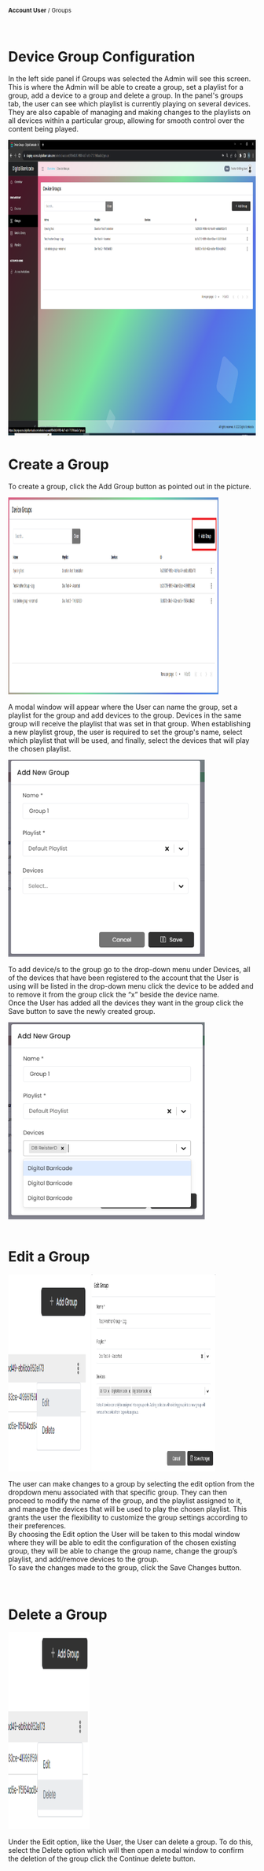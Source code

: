 <small><b>Account User</b> / Groups</small>

<br />
<h1>Device Group Configuration</h1>
<div class="description">
    <p>
        In the left side panel if Groups was selected the Admin will see this screen. This is where the Admin will be able to create a group, set a playlist for a group, add a device to a group and delete a group. In the panel's groups tab, the user can see which playlist is currently playing on several devices. They are also capable of managing and making changes to the playlists on all devices within a particular group, allowing for smooth control over the content being played.
    </p>
    <img class="center" src="/images/image0501.png" alt="device_config"  width="100%" height="600">
</div>

<h1>Create a Group</h1>
<div class="description">
    <p> 
        To create a group, click the Add Group button as pointed out in the picture. 
    </p>
    <img src="/images/image302.png" alt="create_device_config"  width="85%" height="400">
   <p> 
        A modal window will appear where the User can name the group, set a playlist for the group and add devices to the group. Devices in the same group will receive the playlist that was set in that group. When establishing a new playlist group, the user is required to set the group's name, select which playlist that will be used, and finally, select the devices that will play the chosen playlist.
    </p>
    <img src="/images/304.png" alt="add_device_config"  width="400" height="400">
    <p> 
        To add device/s to the group go to the drop-down menu under Devices, all of the devices that have been registered to the account that the User is using will be listed in the drop-down menu click the device to be added and to remove it from the group click the “x” beside the device name.
    <br />
        Once the User has added all the devices they want in the group click the Save button to save the newly created group.
    </p>
    <img src="/images/image305.png" alt="create_device_config"  width="400" height="400">
  
</div>

<br />
<h1>Edit a Group</h1>
<div class="description">
    <img src="/images/image308.png" alt="edit_device_config"  width="33%" height="400">
    <img src="/images/image7.png" alt="edit_device_config"  width="50%" height="400">
    <p> 
        The user can make changes to a group by selecting the edit option from the dropdown menu associated with that specific group. They can then proceed to modify the name of the group, and the playlist assigned to it, and manage the devices that will be used to play the chosen playlist. This grants the user the flexibility to customize the group settings according to their preferences.
    <br />
       By choosing the Edit option the User will be taken to this modal window where they will be able to edit the configuration of the chosen existing group, they will be able to change the group name, change the group’s playlist, and add/remove devices to the group.
    <br />
        To save the changes made to the group, click the Save Changes button.
    </p>
</div>

<br />
<h1>Delete a Group</h1>
<div class="description">
    <img src="/images/image310.png" alt="edit_device_config"  width="33%" height="400">
    <p> 
       Under the Edit option, like the User, the User can delete a group. To do this, select the Delete option which will then open a modal window to confirm the deletion of the group click the Continue delete button.
    </p>
</div>